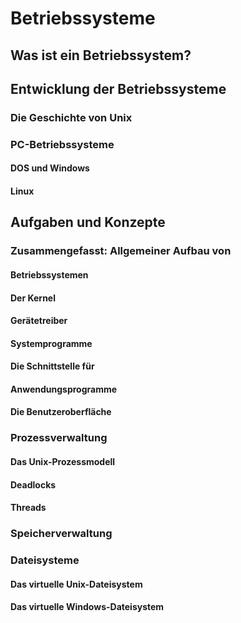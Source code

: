 # Betriebssysteme

## Was ist ein Betriebssystem?

## Entwicklung der Betriebssysteme

### Die Geschichte von Unix

### PC-Betriebssysteme

#### DOS und Windows

#### Linux

## Aufgaben und Konzepte

### Zusammengefasst: Allgemeiner Aufbau von

#### Betriebssystemen

#### Der Kernel

#### Gerätetreiber

#### Systemprogramme

#### Die Schnittstelle für

#### Anwendungsprogramme

#### Die Benutzeroberfläche

### Prozessverwaltung

#### Das Unix-Prozessmodell

#### Deadlocks

#### Threads

### Speicherverwaltung

### Dateisysteme

#### Das virtuelle Unix-Dateisystem

#### Das virtuelle Windows-Dateisystem